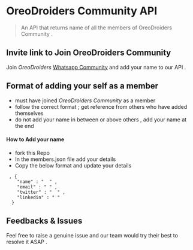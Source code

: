 # OreoDroiders Community API
> An API  that returns name of all the  members of OreoDroiders Community .



## Invite link to Join OreoDroiders Community
Join *OreoDroiders* [Whatsapp Community](https://chat.whatsapp.com/GtW7GwySGDhCk7KtNGiHMO) and add your  name to our API .


## Format of adding your self as a member
- must have joined *OreoDroiders Community* as a member
- follow the correct format ; get reference from others who have added themselves
-  do not add your name  in between or above others , add your name at the end
 
#### How to Add your name

- fork this Repo 
- In the members.json file add your details 
- Copy the below format and update your details

```
 , {
    "name" : "  " ,
    "email" : " " ,
    "twitter" : "  " ,
    "linkedin" : " " 
  } 
  ```
  
  ## Feedbacks & Issues
  
  Feel free to raise a genuine issue and our team would try their best to resolve it ASAP .

